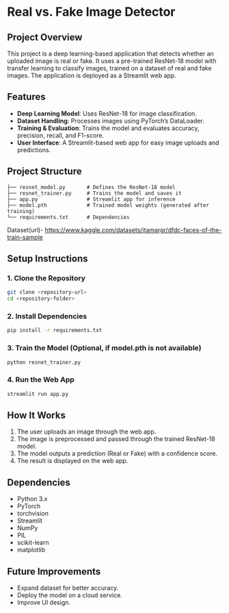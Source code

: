 # Real vs. Fake Image Detector

## Project Overview
This project is a deep learning-based application that detects whether an uploaded image is real or fake. It uses a pre-trained ResNet-18 model with transfer learning to classify images, trained on a dataset of real and fake images. The application is deployed as a Streamlit web app.

## Features
- **Deep Learning Model**: Uses ResNet-18 for image classification.
- **Dataset Handling**: Processes images using PyTorch’s DataLoader.
- **Training & Evaluation**: Trains the model and evaluates accuracy, precision, recall, and F1-score.
- **User Interface**: A Streamlit-based web app for easy image uploads and predictions.

## Project Structure
```
├── resnet_model.py       # Defines the ResNet-18 model
├── resnet_trainer.py     # Trains the model and saves it
├── app.py                # Streamlit app for inference
├── model.pth             # Trained model weights (generated after training)
└── requirements.txt      # Dependencies
```
Dataset(url)- https://www.kaggle.com/datasets/itamargr/dfdc-faces-of-the-train-sample

## Setup Instructions
### 1. Clone the Repository
```bash
git clone <repository-url>
cd <repository-folder>
```
### 2. Install Dependencies
```bash
pip install -r requirements.txt
```
### 3. Train the Model (Optional, if model.pth is not available)
```bash
python resnet_trainer.py
```
### 4. Run the Web App
```bash
streamlit run app.py
```

## How It Works
1. The user uploads an image through the web app.
2. The image is preprocessed and passed through the trained ResNet-18 model.
3. The model outputs a prediction (Real or Fake) with a confidence score.
4. The result is displayed on the web app.

## Dependencies
- Python 3.x
- PyTorch
- torchvision
- Streamlit
- NumPy
- PIL
- scikit-learn
- matplotlib

## Future Improvements
- Expand dataset for better accuracy.
- Deploy the model on a cloud service.
- Improve UI design.



